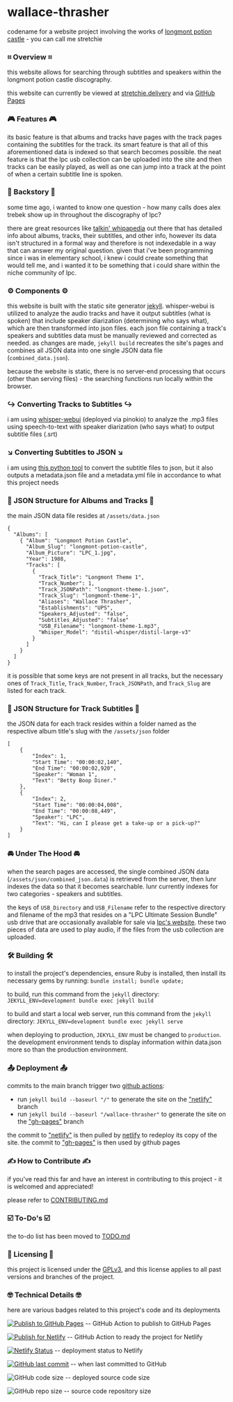 # wallace-thrasher
codename for a website project involving the works of [longmont potion castle](http://longmontpotioncastle.com/) - you can call me stretchie


### ⌗ Overview ⌗

this website allows for searching through subtitles and speakers within the longmont potion castle discography.

this website can currently be viewed at [stretchie.delivery](https://stretchie.delivery) and via [GitHub Pages](https://willjasen.github.io/wallace-thrasher/)

### 🎮 Features 🎮

its basic feature is that albums and tracks have pages with the track pages containing the subtitles for the track. its smart feature is that all of this aforementioned data is indexed so that search becomes possible. the neat feature is that the lpc usb collection can be uploaded into the site and then tracks can be easily played, as well as one can jump into a track at the point of when a certain subtitle line is spoken.

### 📘 Backstory 📘

some time ago, i wanted to know one question - how many calls does alex trebek show up in throughout the discography of lpc?

there are great resources like [talkin' whipapedia](https://talkinwhipapedia.fandom.com/) out there that has detailed info about albums, tracks, their subtitles, and other info, however its data isn't structured in a formal way and therefore is not indexedable in a way that can answer my original question. given that i've been programming since i was in elementary school, i knew i could create something that would tell me, and i wanted it to be something that i could share within the niche community of lpc.

### ⚙️ Components ⚙️

this website is built with the static site generator [jekyll](https://jekyllrb.com). whisper-webui is utilized to analyze the audio tracks and have it output subtitles (what is spoken) that include speaker diarization (determining who says what), which are then transformed into json files. each json file containing a track's speakers and subtitles data must be manually reviewed and corrected as needed. as changes are made, `jekyll build` recreates the site's pages and combines all JSON data into one single JSON data file (`combined_data.json`).

because the website is static, there is no server-end processing that occurs (other than serving files) - the searching functions run locally within the browser.

### ↪️ Converting Tracks to Subtitles ↪️

i am using [whisper-webui](https://github.com/jhj0517/Whisper-WebUI) (deployed via pinokio) to analyze the .mp3 files using speech-to-text with speaker diarization (who says what) to output subtitle files (.srt)

### ↘️ Converting Subtitles to JSON ↘️

i am using [this python tool](https://github.com/willjasen/srt-to-json) to convert the subtitle files to json, but it also outputs a metadata.json file and a metadata.yml file in accordance to what this project needs

### 💽 JSON Structure for Albums and Tracks 💽

the main JSON data file resides at `/assets/data.json`

```
{
  "Albums": [
    { "Album": "Longmont Potion Castle",
      "Album_Slug": "longmont-potion-castle",
      "Album_Picture": "LPC_1.jpg",
      "Year": 1988,
      "Tracks": [
        {
          "Track_Title": "Longmont Theme 1",
          "Track_Number": 1,
          "Track_JSONPath": "longmont-theme-1.json",
          "Track_Slug": "longmont-theme-1",
          "Aliases": "Wallace Thrasher",
          "Establishments": "UPS",
          "Speakers_Adjusted": "false",
          "Subtitles_Adjusted": "false"
          "USB_Filename": "longmont-theme-1.mp3",
          "Whisper_Model": "distil-whisper/distil-large-v3"
        }
      ]
    }
  ]
}
```
it is possible that some keys are not present in all tracks, but the necessary ones of `Track_Title`, `Track_Number`, `Track_JSONPath`, and `Track_Slug` are listed for each track.

### 💽 JSON Structure for Track Subtitles 💽

the JSON data for each track resides within a folder named as the respective album title's slug with the `/assets/json` folder
```
[
    {
        "Index": 1,
        "Start Time": "00:00:02,140",
        "End Time": "00:00:02,920",
        "Speaker": "Woman 1",
        "Text": "Betty Boop Diner."
    },
    {
        "Index": 2,
        "Start Time": "00:00:04,008",
        "End Time": "00:00:08,449",
        "Speaker": "LPC",
        "Text": "Hi, can I please get a take-up or a pick-up?"
    }
]
```

### 🚘 Under The Hood 🚘

when the search pages are accessed, the single combined JSON data (`/assets/json/combined_json.data`) is retrieved from the server, then lunr indexes the data so that it becomes searchable. lunr currently indexes for two categories - speakers and subtitles.

the keys of `USB_Directory` and `USB_Filename` refer to the respective directory and filename of the mp3 that resides on a "LPC Ultimate Session Bundle" usb drive that are occasionally available for sale via [lpc's website](http://longmontpotioncastle.com/). these two pieces of data are used to play audio, if the files from the usb collection are uploaded.

### 🛠️ Building 🛠️

to install the project's dependencies, ensure Ruby is installed, then install its necessary gems by running: `bundle install; bundle update;`

to build, run this command from the `jekyll` directory: `JEKYLL_ENV=development bundle exec jekyll build`

to build and start a local web server, run this command from the `jekyll` directory: `JEKYLL_ENV=development bundle exec jekyll serve`

when deploying to production, `JEKYLL_ENV` must be changed to `production`. the development environment tends to display information within data.json more so than the production environment.

### 📤 Deployment 📤

commits to the main branch trigger two [github actions](https://github.com/willjasen/wallace-thrasher/blob/main/.github/workflows):
- run `jekyll build --baseurl "/"` to generate the site on the ["netlify"](https://github.com/willjasen/wallace-thrasher/tree/netlify) branch
- run `jekyll build --baseurl "/wallace-thrasher"` to generate the site on the ["gh-pages"](https://github.com/willjasen/wallace-thrasher/tree/gh-pages) branch

the commit to ["netlify"](https://github.com/willjasen/wallace-thrasher/tree/netlify) is then pulled by [netlify](https://app.netlify.com/sites/wallace-thrasher/deploys) to redeploy its copy of the site.
the commit to ["gh-pages"](https://github.com/willjasen/wallace-thrasher/tree/gh-pages) is then used by github pages

### ✍️ How to Contribute ✍️

if you've read this far and have an interest in contributing to this project - it is welcomed and appreciated!

please refer to [CONTRIBUTING.md](https://github.com/willjasen/wallace-thrasher/blob/main/CONTRIBUTING.md)

### ☑️ To-Do's ☑️

the to-do list has been moved to [TODO.md](https://github.com/willjasen/wallace-thrasher/blob/main/TODO.md)

### 🪪 Licensing 🪪

this project is licensed under the [GPLv3](https://github.com/willjasen/wallace-thrasher/blob/main/gpl-3.0.txt), and this license applies to all past versions and branches of the project.

### 🤓 Technical Details 🤓

here are various badges related to this project's code and its deployments

[![Publish to GitHub Pages](https://github.com/willjasen/wallace-thrasher/actions/workflows/publish-to-github-pages.yml/badge.svg)](https://github.com/willjasen/wallace-thrasher/actions/workflows/publish-to-github-pages.yml) -- GitHub Action to publish to GitHub Pages

[![Publish for Netlify](https://github.com/willjasen/wallace-thrasher/actions/workflows/publish-for-netlify.yml/badge.svg)](https://github.com/willjasen/wallace-thrasher/actions/workflows/publish-for-netlify.yml) -- GitHub Action to ready the project for Netlify

[![Netlify Status](https://api.netlify.com/api/v1/badges/93a34aa5-06c6-4fae-ab22-3b463c464ee6/deploy-status)](https://app.netlify.com/sites/wallace-thrasher/deploys) -- deployment status to Netlify

[![GitHub last commit](https://img.shields.io/github/last-commit/willjasen/wallace-thrasher)](https://github.com/willjasen/wallace-thrasher) -- when last committed to GitHub

![GitHub code size](https://img.shields.io/github/languages/code-size/willjasen/wallace-thrasher) -- deployed source code size

![GitHub repo size](https://img.shields.io/github/repo-size/willjasen/wallace-thrasher) -- source code repository size

